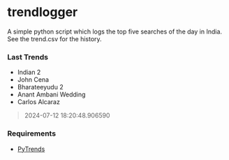 # trendlogger
A simple python script which logs the top five searches of the day in India.<br>See the trend.csv for the history.<br>

<!-- Last Trends -->
### Last Trends
* Indian 2
* John Cena
* Bharateeyudu 2
* Anant Ambani Wedding
* Carlos Alcaraz
> 2024-07-12 18:20:48.906590

<!-- Requirements -->
### Requirements
* [PyTrends](https://github.com/dreyco676/pytrends)
